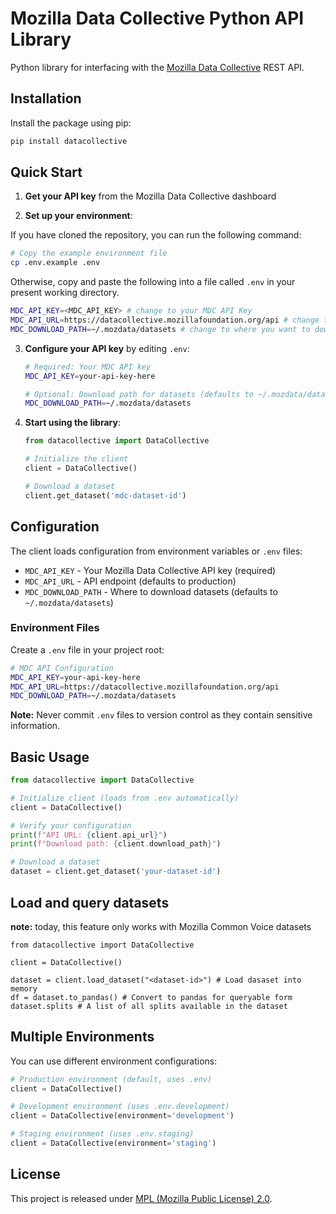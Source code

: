 # Mozilla Data Collective Python API Library

Python library for interfacing with the [Mozilla Data Collective](https://datacollective.mozillafoundation.org/) REST API.

## Installation

Install the package using pip:

```bash
pip install datacollective
```

## Quick Start

1. **Get your API key** from the Mozilla Data Collective dashboard

2. **Set up your environment**:

If you have cloned the repository, you can run the following command:

   ```bash
   # Copy the example environment file
   cp .env.example .env
   ```

Otherwise, copy and paste the following into a file called `.env` in your present working directory.

```bash
MDC_API_KEY=<MDC_API_KEY> # change to your MDC API Key
MDC_API_URL=https://datacollective.mozillafoundation.org/api # change to MDC API URL endpoint
MDC_DOWNLOAD_PATH=~/.mozdata/datasets # change to where you want to download datasets
```

3. **Configure your API key** by editing `.env`:
   ```bash
   # Required: Your MDC API key
   MDC_API_KEY=your-api-key-here
   
   # Optional: Download path for datasets (defaults to ~/.mozdata/datasets)
   MDC_DOWNLOAD_PATH=~/.mozdata/datasets
   ```

4. **Start using the library**:
   ```python
   from datacollective import DataCollective
   
   # Initialize the client
   client = DataCollective()
   
   # Download a dataset
   client.get_dataset('mdc-dataset-id')
   ```

## Configuration

The client loads configuration from environment variables or `.env` files:

- `MDC_API_KEY` - Your Mozilla Data Collective API key (required)
- `MDC_API_URL` - API endpoint (defaults to production)
- `MDC_DOWNLOAD_PATH` - Where to download datasets (defaults to `~/.mozdata/datasets`)

### Environment Files

Create a `.env` file in your project root:

```bash
# MDC API Configuration
MDC_API_KEY=your-api-key-here
MDC_API_URL=https://datacollective.mozillafoundation.org/api
MDC_DOWNLOAD_PATH=~/.mozdata/datasets
```

**Note:** Never commit `.env` files to version control as they contain sensitive information.

## Basic Usage

```python
from datacollective import DataCollective

# Initialize client (loads from .env automatically)
client = DataCollective()

# Verify your configuration
print(f"API URL: {client.api_url}")
print(f"Download path: {client.download_path}")

# Download a dataset
dataset = client.get_dataset('your-dataset-id')
```

## Load and query datasets

**note:** today, this feature only works with Mozilla Common Voice datasets
```
from datacollective import DataCollective

client = DataCollective()

dataset = client.load_dataset("<dataset-id>") # Load dasaset into memory
df = dataset.to_pandas() # Convert to pandas for queryable form
dataset.splits # A list of all splits available in the dataset
```


## Multiple Environments

You can use different environment configurations:

```python
# Production environment (default, uses .env)
client = DataCollective()

# Development environment (uses .env.development)
client = DataCollective(environment='development')

# Staging environment (uses .env.staging)  
client = DataCollective(environment='staging')
```

## License

This project is released under [MPL (Mozilla Public License) 2.0](./LICENSE).
